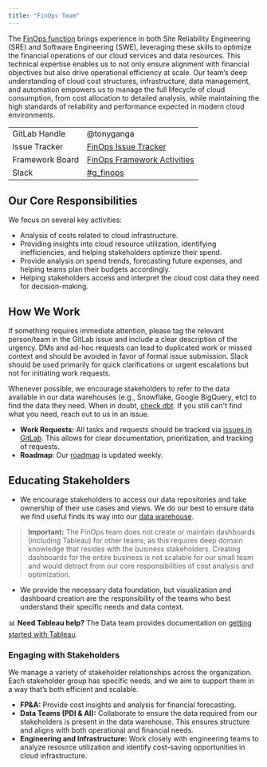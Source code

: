 ```yaml
---
title: "FinOps Team"
---
```


The [FinOps function](../../../../../job-families/engineering/infrastructure/site-reliability-engineer#finops) brings experience in both Site Reliability Engineering (SRE) and Software Engineering (SWE), leveraging these skills to optimize the financial operations of our cloud services and data resources. This technical expertise enables us to not only ensure alignment with financial objectives but also drive operational efficiency at scale. Our team’s deep understanding of cloud cost structures, infrastructure, data management, and automation empowers us to manage the full lifecycle of cloud consumption, from cost allocation to detailed analysis, while maintaining the high standards of reliability and performance expected in modern cloud environments.

|  |  |
|--|--|
| GitLab Handle | @tonyganga |
| Issue Tracker | [FinOps Issue Tracker](https://gitlab.com/gitlab-com/gl-infra/finops/team/-/boards/5046766) |
| Framework Board | [FinOps Framework Activities](https://gitlab.com/gitlab-com/gl-infra/finops/team/-/boards/5046766?group_by=epic) |
| Slack | [#g_finops](https://gitlab.enterprise.slack.com/archives/C05KWUER6SV) |

## Our Core Responsibilities

We focus on several key activities:

- Analysis of costs related to cloud infrastructure.
- Providing insights into cloud resource utilization, identifying inefficiencies, and helping stakeholders optimize their spend.
- Provide analysis on spend trends, forecasting future expenses, and helping teams plan their budgets accordingly.
- Helping stakeholders access and interpret the cloud cost data they need for decision-making.

## How We Work

If something requires immediate attention, please tag the relevant person/team in the GitLab issue and include a clear description of the urgency. 
DMs and ad-hoc requests can lead to duplicated work or missed context and should be avoided in favor of formal issue submission. Slack should be used primarily for quick clarifications or urgent escalations but not for initiating work requests.

Whenever possible, we encourage stakeholders to refer to the data available in our data warehouses (e.g., Snowflake, Google BigQuery, etc) to find the data they need. When in doubt, [check dbt](https://dbt.gitlabdata.com/#!/overview). If you still can't find what you need, reach out to us in an issue. 

- **Work Requests:** All tasks and requests should be tracked via [issues in GitLab](https://gitlab.com/gitlab-com/gl-infra/finops/team/-/issues/new). This allows for clear documentation, prioritization, and tracking of requests.
- **Roadmap**: Our [roadmap](https://gitlab.com/gitlab-com/gl-infra/finops/team/-/issues/198) is updated weekly.

## Educating Stakeholders

- We encourage stakeholders to access our data repositories and take ownership of their use cases and views. We do our best to ensure data we find useful finds its way into our [data warehouse](../../../../enterprise-data/platform/_index.md).

> **Important:** The FinOps team does not create or maintain dashboards (including Tableau) for other teams, as this requires deep domain knowledge that resides with the business stakeholders. Creating dashboards for the entire business is not scalable for our small team and would detract from our core responsibilities of cost analysis and optimization.

- We provide the necessary data foundation, but visualization and dashboard creation are the responsibility of the teams who best understand their specific needs and data context.

📊 **Need Tableau help?** The Data team provides documentation on [getting started with Tableau](../../../../enterprise-data/organization/programs/data-for-product-managers/index.md).

### Engaging with Stakeholders

We manage a variety of stakeholder relationships across the organization. Each stakeholder group has specific needs, and we aim to support them in a way that’s both efficient and scalable.

- **FP&A:** Provide cost insights and analysis for financial forecasting.
- **Data Teams (PDI & AI):** Collaborate to ensure the data required from our stakeholders is present in the data warehouse. This ensures structure and aligns with both operational and financial needs.
- **Engineering and Infrastructure:** Work closely with engineering teams to analyze resource utilization and identify cost-saving opportunities in cloud infrastructure.
